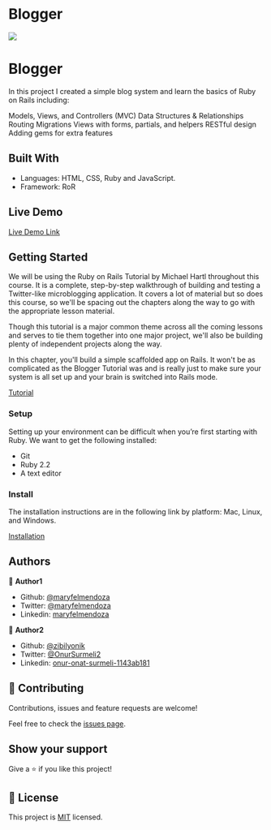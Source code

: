 # Blogger

![](https://img.shields.io/badge/Microverse-blueviolet)

# Blogger

In this project I created a simple blog system and learn the basics of Ruby on Rails including:

Models, Views, and Controllers (MVC)
Data Structures & Relationships
Routing
Migrations
Views with forms, partials, and helpers
RESTful design
Adding gems for extra features


## Built With

- Languages: HTML, CSS, Ruby and JavaScript.
- Framework: RoR


## Live Demo

[Live Demo Link](https://livedemo.com)


## Getting Started

We will be using the Ruby on Rails Tutorial by Michael Hartl throughout this course. It is a complete, step-by-step walkthrough of building and testing a Twitter-like microblogging application. It covers a lot of material but so does this course, so we'll be spacing out the chapters along the way to go with the appropriate lesson material.

Though this tutorial is a major common theme across all the coming lessons and serves to tie them together into one major project, we'll also be building plenty of independent projects along the way.

In this chapter, you'll build a simple scaffolded app on Rails. It won't be as complicated as the Blogger Tutorial was and is really just to make sure your system is all set up and your brain is switched into Rails mode.

[Tutorial](http://tutorials.jumpstartlab.com/projects/blogger.html#blogger-2)


### Setup

Setting up your environment can be difficult when you’re first starting with Ruby. We want to get the following installed:

- Git
- Ruby 2.2
- A text editor


### Install

The installation instructions are in the following link by platform: Mac, Linux, and Windows.

[Installation](http://tutorials.jumpstartlab.com/topics/environment/environment.html)





## Authors

👤 **Author1**

- Github: [@maryfelmendoza](https://github.com/maryfelmendoza)
- Twitter: [@maryfelmendoza](https://twitter.com/maryfelmendoza)
- Linkedin: [maryfelmendoza](https://linkedin.com/in/maryfelmendoza)

👤 **Author2**

- Github: [@zibilyonik](https://github.com/Zibilyonik)
- Twitter: [@OnurSurmeli2](https://twitter.com/OnurSurmeli2)
- Linkedin: [onur-onat-surmeli-1143ab181](https://www.linkedin.com/in/onur-onat-surmeli-1143ab181/)


## 🤝 Contributing

Contributions, issues and feature requests are welcome!

Feel free to check the [issues page](issues/).


## Show your support

Give a ⭐️ if you like this project!


## 📝 License

This project is [MIT](lic.url) licensed.

